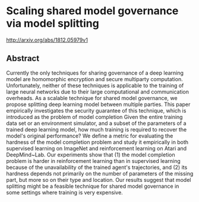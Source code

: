 # Scaling shared model governance via model splitting
http://arxiv.org/abs/1812.05979v1
## Abstract
Currently the only techniques for sharing governance of a deep learning model are homomorphic encryption and secure multiparty computation. Unfortunately, neither of these techniques is applicable to the training of large neural networks due to their large computational and communication overheads. As a scalable technique for shared model governance, we propose splitting deep learning model between multiple parties. This paper empirically investigates the security guarantee of this technique, which is introduced as the problem of model completion Given the entire training data set or an environment simulator, and a subset of the parameters of a trained deep learning model, how much training is required to recover the model's original performance? We define a metric for evaluating the hardness of the model completion problem and study it empirically in both supervised learning on ImageNet and reinforcement learning on Atari and DeepMind~Lab. Our experiments show that (1) the model completion problem is harder in reinforcement learning than in supervised learning because of the unavailability of the trained agent's trajectories, and (2) its hardness depends not primarily on the number of parameters of the missing part, but more so on their type and location. Our results suggest that model splitting might be a feasible technique for shared model governance in some settings where training is very expensive.